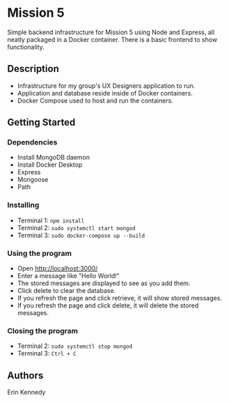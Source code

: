 # Mission 5

Simple backend infrastructure for Mission 5 using Node and Express, all neatly packaged in a Docker container. There is a basic frontend to show functionality.

## Description

* Infrastructure for my group's UX Designers application to run.
* Application and database reside inside of Docker containers.
* Docker Compose used to host and run the containers.

## Getting Started

### Dependencies

* Install MongoDB daemon
* Install Docker Desktop
* Express
* Mongoose
* Path

### Installing

* Terminal 1: ```npm install```
* Terminal 2: ```sudo systemctl start mongod```
* Terminal 3: ```sudo docker-compose up --build```

### Using the program

* Open <http://localhost:3000/>
* Enter a message like "Hello World!"
* The stored messages are displayed to see as you add them.
* Click delete to clear the database.
* If you refresh the page and click retrieve, it will show stored messages.
* If you refresh the page and click delete, it will delete the stored messages.

### Closing the program

* Terminal 2: ```sudo systemctl stop mongod```
* Terminal 3: ```Ctrl + C```

## Authors

Erin Kennedy
